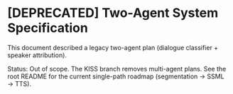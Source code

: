 # \[DEPRECATED\] Two-Agent System Specification

This document described a legacy two-agent plan (dialogue classifier + speaker attribution).

Status: Out of scope. The KISS branch removes multi-agent plans. See the root README for the current single-path roadmap (segmentation → SSML → TTS).

